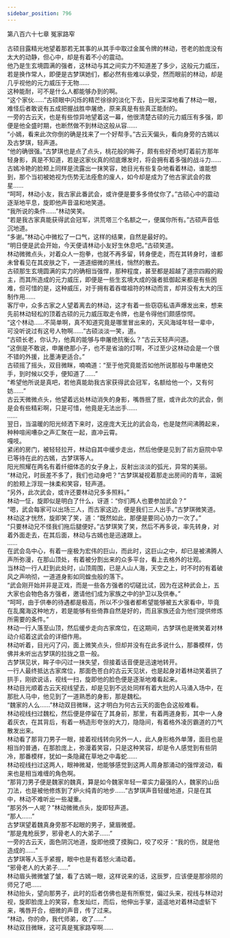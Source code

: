 ```yaml
---
sidebar_position: 796
---
```

 第八百六十七章 冤家路窄


古硕目露精光地望着那若无其事的从其手中取过金属令牌的林动，苍老的脸庞没有太大的动静，但心中，却是有着不小的震动。  
他乃是生玄境圆满的强者，这林动与其之间实力不知道差了多少，这般元力威压，若是换作常人，即便是古梦琪她们，都必然有些难以承受，然而眼前的林动，却是几乎视他的元力威压于无物……  
这种能耐，可不是什么人都能够办到的啊。  
“这个家伙……”古硕眼中闪烁的精芒徐徐的淡化下去，目光深深地看了林动一眼，难怪后者敢说有五成把握战胜申屠绝，原来真是有些真正能耐的。  
一旁的古云天，也是有些惊异地望着这一幕，他很清楚古硕的元力威压有多强，即便是他全盛时期，也断然做不到林动这般从容……  
“小嫣，看来此次你倒的确是找来了一个好帮手。”古云天偏头，看向身旁的古嫣以及古梦琪，轻声道。  
“他的确很强。”古梦琪也是点了点头，桃花般的眸子，颇有些好奇地盯着前方那年轻身影，真是不知道，若是这家伙真的彻底爆发时，将会拥有着多强的战斗力……  
古嫣冷艳的脸颊上同样是流露出一抹笑容，她目光有些复杂地看着林动，谁能想到，那个当初被她视为伤势无法痊愈的废人，如今却是成为了他古家武会的救星……  
“呵呵，林动小友，我古家此番武会，或许便是要多多倚仗你了。”古硕心中的震动逐渐地平息，旋即他声音温和地笑道。  
“我所说的条件……”林动笑笑。  
“若是我古家真能获得武会冠军，洪荒塔三个名额之一，便属你所有。”古硕声音低沉地道。  
“多谢。”林动心中微松了一口气，这样的结果，自然是最好的。  
“明日便是武会开始，今天便请林动小友好生休息吧。”古硕笑道。  
林动微微点头，对着众人一抱拳，也就不再多留，转身便走，而在其转身时，谁都未曾看见在其皮肤之下，一道道细微的黑线，悄然的散去。  
古硕那生玄境圆满的实力的确相当强悍，那种程度，甚至都是超越了道宗四殿的殿主，而其所造成的元力威压，即便是一些生玄境大成的强者抵御起来都是有些困难，但可惜的是，这种威压，对于拥有着吞噬祖符的林动而言，却并没有太大的压制作用……  
客厅中，众多古家之人望着离去的林动，这才有着一些窃窃私语声爆发出来，想来先前林动轻松的顶着古硕的元力威压取走令牌，也是令得他们颇感惊愕。  
“这个林动……不简单啊，真不知道究竟是哪里冒出来的，天风海域年轻一辈中，可没听说过有这号人物啊……”古硕淡淡一笑，道。  
“古硕长老，你认为，他真的能够与申屠绝抗衡么？”古云天轻声问道。  
“这倒是不敢说，申屠绝那小子，也不是省油的灯啊，不过至少这林动会是一个很不错的外援，比墨涛更适合。”  
古硕摇了摇头，双目微眯，喃喃道：“至于他究竟能否如他所说那般与申屠绝交手，到时候以交手，便知道了……”  
“希望他所说是真吧，若他真能助我古家获得武会冠军，名额给他一个，又有何妨……”  
古云天微微点头，他望着远处林动消失的身影，嘴唇抿了抿，或许此次的武会，倒是会有些精彩啊，只是可惜，他竟是无法出手……  
……  
翌日，当温暖的阳光倾洒下来时，这座庞大无比的武会岛，也是陡然间沸腾起来，种种喧闹嘈杂之声汇聚在一起，直冲云霄。  
嘎吱。  
紧闭的房门，被轻轻拉开，林动自其中缓步走出，然后他便是见到了前方庭院中早已等待在此的古嫣，古梦琪等人。  
阳光照耀在两名有着纤细体态的女子身上，反射出淡淡的弧光，异常的美丽。  
“林动兄，时辰差不多了，我们也动身吧？”古梦琪凝视着那走出房间的青年，温婉的脸颊上浮现一抹柔和笑容，轻声道。  
“另外，此次武会，或许还要林动兄多多照料。”  
林动一怔，旋即似是明白了什么，讶道：“你们两人也要参加武会？”  
“嗯，武会每家可以出场三人，而古家这边，便是我们三人出手。”古梦琪微笑道。  
林动这才恍然，旋即笑了笑，道：“既然如此，那便是要同心协力一次了。”  
“只要林动兄不怪我们拖后腿便好。”古梦琪笑了笑，然后不再多说，率先转身，对着外面走去，在其后面，林动与古嫣也是迅速跟上。  
……  
在武会岛中心，有着一座极为宏伟的巨山，而此时，这巨山之中，却已是被沸腾人声所弥漫，在那山顶处，有着被分割出来的众多平台，看上去格外的壮观。  
当林动一行人赶到此处时，山顶周围，已是人山人海，天空之上，时不时的有着破风之声响彻，一道道身影如同蝗虫般的落下。  
“武会刚开始并非是正戏，而是一些各方强者的切磋比试，因为在这种武会上，五大家也会物色各方强者，邀请他们成为家族之中的护卫以及供奉。”  
“呵呵，由于供奉的待遇都是极高，所以不少强者都希望能够被五大家看中，毕竟在乱魔海这种地方，若是能够有些倚靠自然是好的，而且家族还会为他们提供修炼所需要的条件。”  
林动一行人落至山顶，然后缓步走向古家席位，在这期间，古梦琪也是微笑着对林动介绍着这武会的详细作用。  
林动听着，目光闪了闪，面上微笑点头，但却并没有在此多说什么，那番模样，仿佛并未听出古梦琪的拉拢之意一般。  
古梦琪见状，眸子中闪过一抹失望，但接着话音便是迅速地转开。  
一行人最终抵达古家席位，那面色苍白的古云天见状，也是起身对着林动笑着拱了拱手，刚欲说话，视线一扫，旋即他的脸色便是逐渐地难看起来。  
林动目光顺着古云天视线望去，却是见到不远处同样有着大批的人马涌入场中，在那批人马中，他见到了一道熟悉的身影，那是魏松。  
“魏家的人么……”林动双目微眯，这才明白为何古云天的面色会这般难看。  
林动视线扫过魏松，然后便是停留在了其身前，那里，有着两道身影，其中一人身着灰衣，在其背后，有着一柄造形夸张的大刀，隐隐间，有着格外凌厉霸道的刀气散发出来。  
林动看了那背刀男子一眼，接着视线转向另外一人，此人身形格外单薄，面目也是相当的普通，在那脸庞上，弥漫着笑容，只是这种笑容，却是令人感觉到有些阴冷，那番模样，犹如一条隐藏在草地之中毒蛇……  
林动视线扫过这两人，眼神微凝，他能够感觉到这两人周身那涌动的强悍波动，看来也是相当难缠的角色啊。  
“那背刀男子便是魏家的魏真，算是如今魏家年轻一辈实力最强的人，魏家的山岳刀法，也是被他修炼到了炉火纯青的地步……”古梦琪声音轻缓地道，只是在其中，林动不难听出一些凝重。  
“那另外一人呢？”林动微微点头，旋即轻声道。  
“那人……”  
古梦琪望着魏真身旁那不起眼的男子，黛眉微蹙。  
“那是鬼枪辰罗，邪骨老人的大弟子……”  
一旁的古云天，面色阴沉地道，旋即他摸了摸胸口，咬了咬牙：“我的伤，就是他造成的……”  
古梦琪等人玉手紧握，眼中也是有着怒火涌动着。  
“邪骨老人的大弟子……”  
林动眉头微微皱了皱，看了古嫣一眼，这样说来的话，这辰罗，应该便是那徐陨的师兄了吧……  
林动抬头，望向那男子，此时的后者仿佛也是有所察觉，偏过头来，视线与林动对视，旋即脸庞上的笑容，愈发灿烂，而后，他伸出手掌，遥遥地对着林动虚斩下来，嘴唇开合，细微的声音，传了过来。  
“林动，你的命，我代师弟，收了……”  
林动双目微眯，这可真是冤家路窄啊……  
  
  
